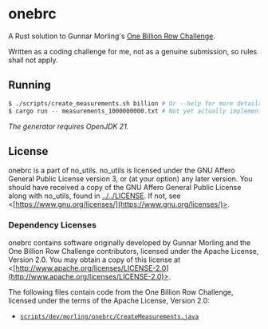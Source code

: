 # onebrc

A Rust solution to Gunnar Morling's [One Billion Row Challenge](https://www.morling.dev/blog/one-billion-row-challenge/).

Written as a coding challenge for me, not as a genuine submission, so rules shall not apply.

## Running

```sh
$ ./scripts/create_measurements.sh billion # Or --help for more details
$ cargo run -- measurements_1000000000.txt # Not yet actually implemented
```
*The generator requires OpenJDK 21.*

## License

onebrc is a part of no_utils. no_utils is licensed under the GNU Affero General Public License version 3, or (at your option) any later version. You should have received a copy of the GNU Affero General Public License along with no_utils, found in [../../LICENSE](../../LICENSE). If not, see <[https://www.gnu.org/licenses/](https://www.gnu.org/licenses/)>.

### Dependency Licenses

onebrc contains software originally developed by Gunnar Morling and the One Billion Row Challenge contributors, licensed under the Apache License, Version 2.0. You may obtain a copy of this license at <[http://www.apache.org/licenses/LICENSE-2.0](http://www.apache.org/licenses/LICENSE-2.0)>.

The following files contain code from the One Billion Row Challenge, licensed under the terms of the Apache License, Version 2.0:
- [`scripts/dev/morling/onebrc/CreateMeasurements.java`](./scripts/dev/morling/onebrc/CreateMeasurements.java)
